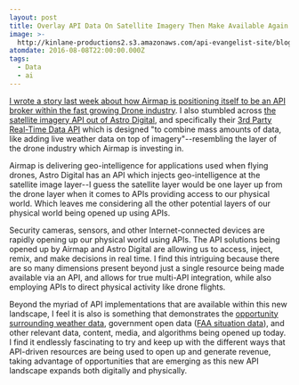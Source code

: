 ```yaml
---
layout: post
title: Overlay API Data On Satellite Imagery Then Make Available Again Via API
image: >-
  http://kinlane-productions2.s3.amazonaws.com/api-evangelist-site/blog/satellite-weather-data.png
atomdate: 2016-08-08T22:00:00.000Z
tags:
  - Data
  - ai
---
```

[I wrote a story last week about how Airmap is positioning itself to be an API broker within the fast growing Drone industry](http://apievangelist.com/2016/08/05/airmap-is-positioning-itself-to-be-a-critical-api-broker-for-the-drone-industry/). I also stumbled across [the satellite imagery API out of Astro Digital](https://www.astrodigital.com/api/), and specifically their [3rd Party Real-Time Data API](https://www.astrodigital.com/api/) which is designed "to combine mass amounts of data, like adding live weather data on top of imagery"--resembling the layer of the drone industry which Airmap is investing in.

Airmap is delivering geo-intelligence for applications used when flying drones, Astro Digital has an API which injects geo-intelligence at the satellite image layer--I guess the satellite layer would be one layer up from the drone layer when it comes to APIs providing access to our physical world. Which leaves me considering all the other potential layers of our physical world being opened up using APIs.

Security cameras, sensors, and other Internet-connected devices are rapidly opening up our physical world using APIs. The API solutions being opened up by Airmap and Astro Digital are allowing us to access, inject, remix, and make decisions in real time. I find this intriguing because there are so many dimensions present beyond just a single resource being made available via an API, and allows for true multi-API integration, while also employing APIs to direct physical activity like drone flights.

Beyond the myriad of API implementations that are available within this new landscape, I feel it is also is something that demonstrates the [opportunity surrounding weather data](https://developer.ibm.com/bluemix/2015/03/31/weather-means-business/), government open data ([FAA situation data](http://tfr.faa.gov/tfr2/list.html)), and other relevant data, content, media, and algorithms being opened up today. I find it endlessly fascinating to try and keep up with the different ways that API-driven resources are being used to open up and generate revenue, taking advantage of opportunities that are emerging as this new API landscape expands both digitally and physically.